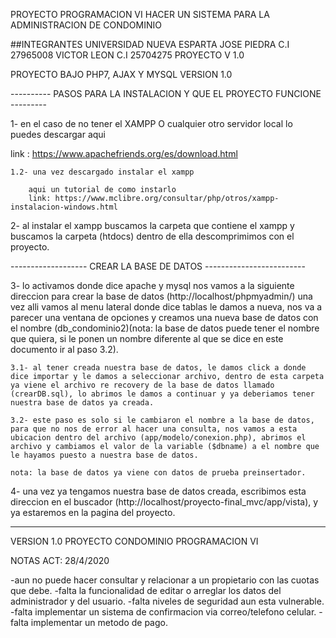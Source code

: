 PROYECTO PROGRAMACION VI HACER UN SISTEMA PARA LA ADMINISTRACION DE CONDOMINIO

##INTEGRANTES 
UNIVERSIDAD NUEVA ESPARTA
JOSE PIEDRA C.I 27965008
VICTOR LEON C.I 25704275
PROYECTO V 1.0

PROYECTO BAJO PHP7, AJAX Y MYSQL  VERSION 1.0 

---------- PASOS PARA LA INSTALACION Y QUE EL PROYECTO FUNCIONE ---------

1- en el caso de no tener el XAMPP O cualquier otro servidor local lo puedes descargar aqui 

link : https://www.apachefriends.org/es/download.html

    1.2- una vez descargado instalar el xampp

        aqui un tutorial de como instarlo 
        link: https://www.mclibre.org/consultar/php/otros/xampp-instalacion-windows.html

2- al instalar el xampp buscamos la carpeta que contiene el xampp y buscamos la carpeta (htdocs) dentro de ella  descomprimimos con el proyecto.

------------------- CREAR LA BASE DE DATOS -------------------------

3- lo activamos donde dice apache y mysql nos vamos a la siguiente direccion para crear la base de datos (http://localhost/phpmyadmin/) una vez alli vamos al menu lateral donde dice tablas le damos a nueva, nos va a parecer una ventana de opciones y creamos una nueva base de datos con el nombre (db_condominio2)(nota: la base de datos puede tener el nombre que quiera, si le ponen un nombre diferente al que se dice en este documento ir al paso 3.2).

    3.1- al tener creada nuestra base de datos, le damos click a donde dice importar y le damos a seleccionar archivo, dentro de esta carpeta ya viene el archivo re recovery de la base de datos llamado (crearDB.sql), lo abrimos le damos a continuar y ya deberiamos tener nuestra base de datos ya creada.

    3.2- este paso es solo si le cambiaron el nombre a la base de datos, para que no nos de error al hacer una consulta, nos vamos a esta ubicacion dentro del archivo (app/modelo/conexion.php), abrimos el archivo y cambiamos el valor de la variable ($dbname) a el nombre que le hayamos puesto a nuestra base de datos. 

    nota: la base de datos ya viene con datos de prueba preinsertador.

4- una vez ya tengamos nuestra base de datos creada, escribimos esta direccion en el buscador (http://localhost/proyecto-final_mvc/app/vista), y ya estaremos en la pagina del proyecto.


------------------------------------------------------------
VERSION 1.0 PROYECTO CONDOMINIO  PROGRAMACION VI

NOTAS ACT: 28/4/2020

-aun no puede hacer consultar y relacionar a un propietario con las cuotas que debe. 
-falta la funcionalidad de editar o arreglar los datos del administrador y del usuario.
-falta niveles de seguridad aun esta vulnerable.
-falta implementar un sistema de confirmacion via correo/telefono celular.
-falta implementar un metodo de pago.




